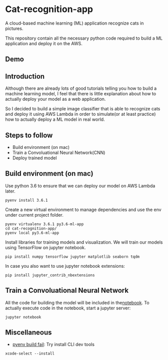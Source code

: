 # Cat-recognition-app
A cloud-based machine learning (ML) application recognize cats in pictures.

This repository contain all the necessary python code required to build a ML application
and deploy it on the AWS.

## Demo




## Introduction
Although there are already lots of good tutorials telling you how to build a machine learning model, 
I feel that there is little explanation about how to actually deploy your model as a web application.

So I decided to build a simple image classifier
that is able to recognize cats and deploy it using AWS Lambda in order to simulate(or at least practice) 
how to actually deploy a ML model in real world.
 


## Steps to follow
- Build environment (on mac)
- Train a Convoluational Neural Network(CNN)
- Deploy trained model



## Build environment (on mac)
Use python 3.6 to ensure that we can deploy our model on AWS Lambda later.
```commandline
pyenv install 3.6.1
```

Create a new virtual environment to manage dependencies 
and use the env under current project folder.
```commandline
pyenv virtualenv 3.6.1 py3.6-ml-app
cd cat-recognition-app/
pyenv local py3.6-ml-app
```

Install libraries for training models and visualization.
We will train our models using TensorFlow on jupyter notebook.
```commandline
pip install numpy tensorflow jupyter matplotlib seaborn tqdm
```

In case you also want to use jupyter notebook extensions:
```commandline
pip install jupyter_contrib_nbextensions
```

## Train a Convoluational Neural Network

All the code for building the model will be included in the[notebook]("cat_recognizer.ipynb"). 
To actually execute code in the notebook, start a jupyter server:

```commandline
jupyter notebook
```





## Miscellaneous
- [pyenv build fail](https://github.com/pyenv/pyenv/issues/655): Try install CLI dev tools
```commandline
xcode-select --install
```













